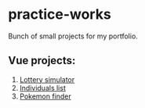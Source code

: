 # practice-works
Bunch of small projects for my portfolio.

## Vue projects:
1. [Lottery simulator](https://vortepk.github.io/practice-works/vue-lottery/)
2. [Individuals list](https://vortepk.github.io/practice-works/vue-table/)
3. [Pokemon finder](https://vortepk.github.io/practice-works/vue-pokemon/)
